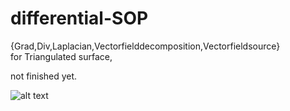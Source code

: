 # differential-SOP
{Grad,Div,Laplacian,Vectorfielddecomposition,Vectorfieldsource}  
for Triangulated surface,

not finished yet.


![alt text](https://gfycat.com/gifs/detail/EasygoingAccomplishedHermitcrab)
